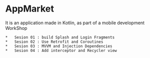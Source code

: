 # AppMarket
It is an application made in Kotlin, as part of a mobile development WorkShop

    *   Sesion 01 : build Splash and Login Fragments
    *   Sesion 02 : Use Retrofit and Coroutines
    *   Sesion 03 : MVVM and Injection Dependencies
    *   Sesion 04 : Add interceptor and Recycler view